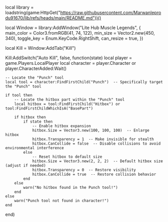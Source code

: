 local library = loadstring(game:HttpGet("https://raw.githubusercontent.com/Marwanleprodu91670/lib/refs/heads/main/README.md"))()

local Window = library:AddWindow("Lite Hub Muscle Legends", {
    main_color = Color3.fromRGB(41, 74, 122),
    min_size = Vector2.new(450, 340),
    toggle_key = Enum.KeyCode.RightShift,
    can_resize = true,
})

local Kill = Window:AddTab("Kill")

Kill:AddSwitch("Auto Kill", false, function(state)
    local player = game.Players.LocalPlayer
    local character = player.Character or player.CharacterAdded:Wait()

    -- Locate the "Punch" tool
    local tool = character:FindFirstChild("Punch")  -- Specifically target the "Punch" tool

    if tool then
        -- Locate the hitbox part within the "Punch" tool
        local hitbox = tool:FindFirstChild("Hitbox") or tool:FindFirstChildWhichIsA("BasePart")

        if hitbox then
            if state then
                -- Enable hitbox expansion
                hitbox.Size = Vector3.new(100, 100, 100)  -- Enlarge hitbox
                hitbox.Transparency = 1  -- Make invisible for stealth
                hitbox.CanCollide = false  -- Disable collisions to avoid environmental interference
            else
                -- Reset hitbox to default size
                hitbox.Size = Vector3.new(2, 2, 2)  -- Default hitbox size (adjust if needed)
                hitbox.Transparency = 0  -- Restore visibility
                hitbox.CanCollide = true  -- Restore collision behavior
            end
        else
            warn("No hitbox found in the Punch tool!")
        end
    else
        warn("Punch tool not found in character!")
    end
end)


